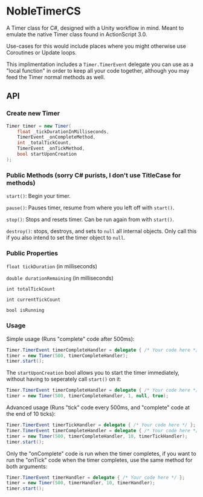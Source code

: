 # NobleTimerCS
A Timer class for C#, designed with a Unity workflow in mind. Meant to emulate the native Timer class found in ActionScript 3.0. 

Use-cases for this would include places where you might otherwise use Coroutines or Update loops.

This implimentation includes a `Timer.TimerEvent` delegate you can use as a "local function" in order to keep all your code together, although you may feed the Timer normal methods as well.

## API

### Create new Timer

```C#
Timer timer = new Timer(
	float _tickDurationInMilliseconds,
	TimerEvent _onCompleteMethod,
	int _totalTickCount,
	TimerEvent _onTickMethod,
	bool startUponCreation
);
```

### Public Methods (sorry C# purists, I don't use TitleCase for methods)

`start()`: Begin your timer.

`pause()`: Pauses timer, resume from where you left off with `start()`.

`stop()`: Stops and resets timer. Can be run again from  with `start()`.

`destroy()`: stops, destroys, and sets to `null` all internal objects. Only call this if you also intend to set the timer object to `null`.

### Public Properties

`float tickDuration` (in milliseconds)

`double durationRemaining` (in milliseconds)

`int totalTickCount`

`int currentTickCount`

`bool isRunning`

### Usage

Simple usage (Runs "complete" code after 500ms):
```C#
Timer.TimerEvent timerCompleteHandler = delegate { /* Your code here */ };
timer = new Timer(500, timerCompleteHandler);
timer.start();
```

The `startUponCreation` bool allows you to start the timer immediately, without having to seperately call `start()` on it:
```C#
Timer.TimerEvent timerCompleteHandler = delegate { /* Your code here */ };
timer = new Timer(500, timerCompleteHandler, 1, null, true);
````

Advanced usage (Runs "tick" code every 500ms, and "complete" code at the end of 10 ticks):
```C#
Timer.TimerEvent timerTickHandler = delegate { /* Your code here */ };
Timer.TimerEvent timerCompleteHandler = delegate { /* Your code here */ };
timer = new Timer(500, timerCompleteHandler, 10, timerTickHandler);
timer.start();
```

Only the "onComplete" code is run when the timer completes, if you want to run the "onTick" code when the timer completes, use the same method for both arguments:
```C#
Timer.TimerEvent timerHandler = delegate { /* Your code here */ };
timer = new Timer(500, timerHandler, 10, timerHandler);
timer.start();
```
